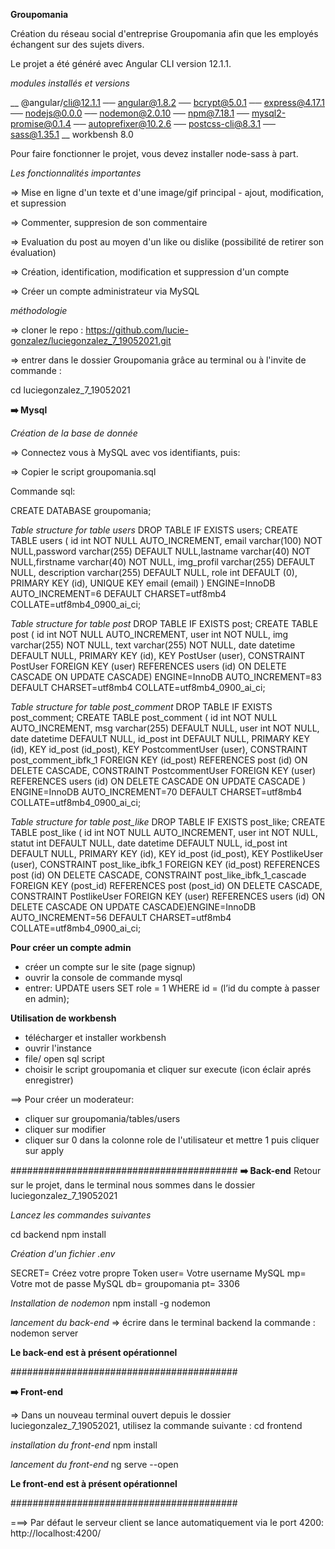 **Groupomania**

Création du réseau social d'entreprise Groupomania afin que les employés échangent sur des sujets divers.

Le projet a été généré avec Angular CLI version 12.1.1.

*modules installés et versions*

__ @angular/cli@12.1.1
── angular@1.8.2
── bcrypt@5.0.1
── express@4.17.1
── nodejs@0.0.0
── nodemon@2.0.10
── npm@7.18.1
── mysql2-promise@0.1.4
── autoprefixer@10.2.6
── postcss-cli@8.3.1
── sass@1.35.1
__ workbensh 8.0

Pour faire fonctionner le projet, vous devez installer node-sass à part.


*Les fonctionnalités importantes*

 => Mise en ligne d'un texte et d'une image/gif principal
    - ajout, modification, et supression

 => Commenter, suppresion de son commentaire

 => Evaluation du post au moyen d'un like ou dislike (possibilité de retirer son évaluation)
 
 => Création, identification, modification et suppression d'un compte

 => Créer un compte administrateur via MySQL

*méthodologie*

=> cloner le repo : https://github.com/lucie-gonzalez/luciegonzalez_7_19052021.git

=> entrer dans le dossier Groupomania grâce au terminal ou à l'invite de commande :

cd luciegonzalez_7_19052021

**➡️ Mysql**

*Création de la base de donnée*

=> Connectez vous à MySQL avec vos identifiants, puis:

=> Copier le script groupomania.sql

Commande sql:    

CREATE DATABASE groupomania;

*Table structure for table users*
DROP TABLE IF EXISTS users; CREATE TABLE users ( id int NOT NULL AUTO_INCREMENT, email varchar(100) NOT NULL,password varchar(255) DEFAULT NULL,lastname varchar(40) NOT NULL,firstname varchar(40) NOT NULL, img_profil varchar(255) DEFAULT NULL, description varchar(255) DEFAULT NULL, role int DEFAULT (0), PRIMARY KEY (id), UNIQUE KEY email (email) ) ENGINE=InnoDB AUTO_INCREMENT=6 DEFAULT CHARSET=utf8mb4 COLLATE=utf8mb4_0900_ai_ci;

*Table structure for table post*
DROP TABLE IF EXISTS post; CREATE TABLE post ( id int NOT NULL AUTO_INCREMENT, user int NOT NULL, img varchar(255) NOT NULL, text varchar(255) NOT NULL, date datetime DEFAULT NULL, PRIMARY KEY (id), KEY PostUser (user), CONSTRAINT PostUser FOREIGN KEY (user) REFERENCES users (id) ON DELETE CASCADE ON UPDATE CASCADE) ENGINE=InnoDB AUTO_INCREMENT=83 DEFAULT CHARSET=utf8mb4 COLLATE=utf8mb4_0900_ai_ci;

*Table structure for table post_comment*
DROP TABLE IF EXISTS post_comment; CREATE TABLE post_comment ( id int NOT NULL AUTO_INCREMENT, msg varchar(255) DEFAULT NULL, user int NOT NULL, date datetime DEFAULT NULL, id_post int DEFAULT NULL,  PRIMARY KEY (id), KEY id_post (id_post), KEY PostcommentUser (user), CONSTRAINT post_comment_ibfk_1 FOREIGN KEY (id_post) REFERENCES post (id) ON DELETE CASCADE, CONSTRAINT PostcommentUser FOREIGN KEY (user) REFERENCES users (id) ON DELETE CASCADE ON UPDATE CASCADE ) ENGINE=InnoDB AUTO_INCREMENT=70 DEFAULT CHARSET=utf8mb4 COLLATE=utf8mb4_0900_ai_ci;

*Table structure for table post_like*
DROP TABLE IF EXISTS post_like; CREATE TABLE post_like ( id int NOT NULL AUTO_INCREMENT, user int NOT NULL, statut int DEFAULT NULL, date datetime DEFAULT NULL, id_post int DEFAULT NULL, PRIMARY KEY (id), KEY id_post (id_post), KEY PostlikeUser (user), CONSTRAINT post_like_ibfk_1 FOREIGN KEY (id_post) REFERENCES post (id) ON DELETE CASCADE, CONSTRAINT post_like_ibfk_1_cascade FOREIGN KEY (post_id) REFERENCES post (post_id) ON DELETE CASCADE,  CONSTRAINT PostlikeUser FOREIGN KEY (user) REFERENCES users (id) ON DELETE CASCADE ON UPDATE CASCADE)ENGINE=InnoDB AUTO_INCREMENT=56 DEFAULT CHARSET=utf8mb4 COLLATE=utf8mb4_0900_ai_ci;
 
**Pour créer un compte admin**

 - créer un compte sur le site (page signup)
 - ouvrir la console de commande mysql
 - entrer: 
UPDATE users SET role = 1 WHERE id = (l’id du compte à passer en admin);

**Utilisation de workbensh**
 - télécharger et installer workbensh
 - ouvrir l'instance
 - file/ open sql script
 - choisir le script groupomania et cliquer sur execute (icon éclair aprés enregistrer)

 ==> Pour créer un moderateur:
 - cliquer sur groupomania/tables/users
 - cliquer sur modifier 
 - cliquer sur 0 dans la colonne role de l'utilisateur et mettre 1 puis cliquer sur apply


#########################################
**➡️ Back-end**
Retour sur le projet, dans le terminal nous sommes dans le dossier luciegonzalez_7_19052021

*Lancez les commandes suivantes*

cd backend
npm install

*Création d'un fichier .env*

SECRET= Créez votre propre Token
user= Votre username MySQL
mp= Votre mot de passe MySQL
db= groupomania
pt= 3306

*Installation de nodemon*
npm install -g nodemon

*lancement du back-end*
=> écrire dans le terminal backend la commande :
nodemon server

**Le back-end est à présent opérationnel**

#########################################

**➡️ Front-end**

=> Dans un nouveau terminal ouvert depuis le dossier luciegonzalez_7_19052021, utilisez la commande suivante :
cd frontend

*installation du front-end*
npm install

*lancement du front-end*
ng serve --open


**Le front-end est à présent opérationnel**

#########################################

===> Par défaut le serveur client se lance automatiquement via le port 4200: http://localhost:4200/